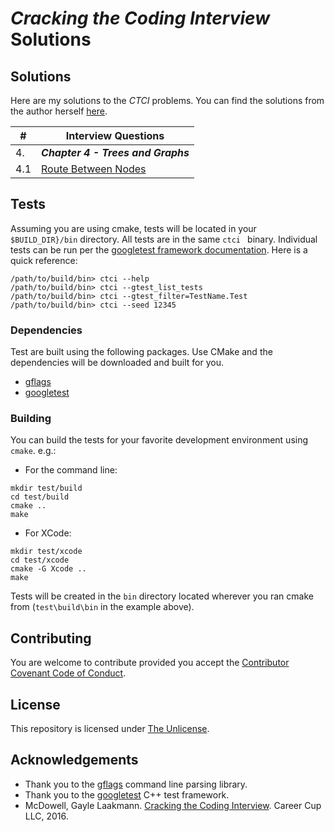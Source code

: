 # *Cracking the Coding Interview* Solutions

## Solutions

Here are my solutions to the *CTCI* problems.  You can find the solutions from the author herself [here](http://www.crackingthecodinginterview.com/solutions.html).

| \#   | Interview Questions |
| ---  | ---------------     |
| 4.   | ***Chapter 4 - Trees and Graphs*** |
| 4.1  | [Route Between Nodes](src/routeBetweenNodes.cpp) |

<!--
| *Lesson Template* | |
// 90-100% Green
// 80-89% - Blue
// 70-79% - Yellow
// 60-69% - Orange
// <60% - Red
[]().[cpp]() | ![](https://img.shields.io/badge/D-easy-green.svg)
[]().[cpp]() | ![](https://img.shields.io/badge/D-medium-yellow.svg)
[]().[cpp]() | ![](https://img.shields.io/badge/D-hard-red.svg)
-->

## Tests
Assuming you are using cmake, tests will be located in your `$BUILD_DIR}/bin` directory.  All tests are in the same `ctci ` binary.  Individual tests can be run per the [googletest framework documentation](https://github.com/google/googletest/blob/master/googletest/docs/advanced.md#running-test-programs-advanced-options).  Here is a quick reference:

```
/path/to/build/bin> ctci --help
/path/to/build/bin> ctci --gtest_list_tests
/path/to/build/bin> ctci --gtest_filter=TestName.Test
/path/to/build/bin> ctci --seed 12345
```

### Dependencies

Test are built using the following packages.  Use CMake and the dependencies will be downloaded and built for you.

* [gflags](https://gflags.github.io/gflags/) 
* [googletest](https://github.com/google/googletest) 


### Building
You can build the tests for your favorite development environment using `cmake`.  e.g.:

* For the command line:

```shell
mkdir test/build
cd test/build
cmake ..
make
```

* For XCode:

```shell
mkdir test/xcode
cd test/xcode
cmake -G Xcode ..
make
```


Tests will be created in the `bin` directory located wherever you ran cmake from (`test\build\bin` in the example above).

## Contributing
You are welcome to contribute provided you accept the [Contributor Covenant Code of Conduct](CONTRIBUTING.md).

## License
This repository is licensed under [The Unlicense](LICENSE.md).

## Acknowledgements
* Thank you to the [gflags](https://gflags.github.io/gflags/) command line parsing library.
* Thank you to the [googletest](https://github.com/google/googletest) C++ test framework.
* McDowell, Gayle Laakmann. [Cracking the Coding Interview](https://www.amazon.com/dp/0984782850/ref=cm_sw_em_r_mt_dp_U_F-JoCbXAJE3MH).  Career Cup LLC, 2016.  
